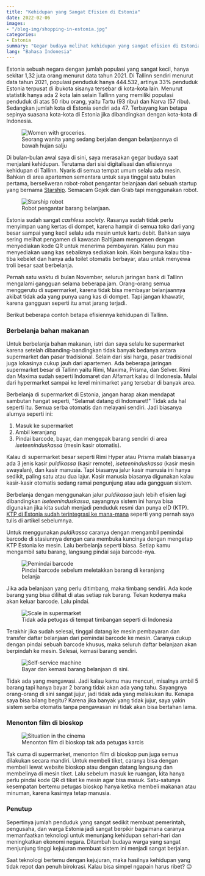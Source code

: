 ```yaml
---
title: "Kehidupan yang Sangat Efisien di Estonia"
date: 2022-02-06
images:
- "/blog-img/shopping-in-estonia.jpg"
categories:
- Estonia
summary: "Gegar budaya melihat kehidupan yang sangat efisien di Estonia berkat teknologi."
lang: "Bahasa Indonesia"
---
```


Estonia sebuah negara dengan jumlah populasi yang sangat kecil, hanya sekitar 1,32 juta orang menurut data tahun 2021. Di Tallinn sendiri menurut data tahun 2021, populasi penduduk hanya 444.532, artinya 33% penduduk Estonia terpusat di ibukota sisanya tersebar di kota-kota lain. Menurut statistik hanya ada 2 kota lain selain Tallinn yang memiliki populasi penduduk di atas 50 ribu orang, yaitu Tartu (93 ribu) dan Narva (57 ribu). Sedangkan jumlah kota di Estonia sendiri ada 47. Terbayang kan betapa sepinya suasana kota-kota di Estonia jika dibandingkan dengan kota-kota di Indonesia.

<figure class="figure">
<img src="/blog-img/shopping-in-estonia.jpg" class="figure-img img-fluid" alt="Women with groceries." />
<figcaption class="figure-caption text-center">Seorang wanita yang sedang berjalan dengan belanjaannya di bawah hujan salju</figcaption>
</figure>

Di bulan-bulan awal saya di sini, saya merasakan gegar budaya saat menjalani kehidupan. Terutama dari sisi digitalisasi dan efisiennya kehidupan di Tallinn. Nyaris di semua tempat umum selalu ada mesin. Bahkan di area apartemen sementara untuk saya tinggal satu bulan pertama, berseliweran robot-robot pengantar belanjaan dari sebuah startup yang bernama [Starship](https://www.starship.xyz). Semacam Gojek dan Grab tapi menggunakan robot.

<figure class="figure">
<img src="/blog-img/starship.gif" class="figure-img img-fluid" alt="Starship robot" />
<figcaption class="figure-caption text-center">Robot pengantar barang belanjaan.</figcaption>
</figure>

Estonia sudah sangat *cashless society*. Rasanya sudah tidak perlu menyimpan uang kertas di dompet, karena hampir di semua toko dari yang besar sampai yang kecil selalu ada mesin untuk kartu debit. Bahkan saya sering melihat pengamen di kawasan Baltijaam mengamen dengan menyediakan kode QR untuk menerima pembayaran. Kalau pun mau menyediakan uang kas sebaiknya sediakan koin. Koin berguna kalau tiba-tiba kebelet dan hanya ada toilet otomatis berbayar, atau untuk menyewa troli besar saat berbelanja.

Pernah satu waktu di bulan November, seluruh jaringan bank di Tallinn mengalami gangguan selama beberapa jam. Orang-orang semua menggerutu di supermarket, karena tidak bisa membayar belanjaannya akibat tidak ada yang punya uang kas di dompet. Tapi jangan khawatir, karena gangguan seperti itu amat jarang terjadi.

Berikut beberapa contoh betapa efisiennya kehidupan di Tallinn.

### Berbelanja bahan makanan

Untuk berbelanja bahan makanan, istri dan saya selalu ke supermarket karena setelah dibanding-bandingkan tidak banyak bedanya antara supermarket dan pasar tradisional. Selain dari sisi harga, pasar tradisional juga lokasinya cukup jauh dari apartemen. Ada beberapa jaringan supermarket besar di Tallinn yaitu Rimi, Maxima, Prisma, dan Selver. Rimi dan Maxima sudah seperti Indomaret dan Alfamart kalau di Indonesia. Mulai dari hypermarket sampai ke level minimarket yang tersebar di banyak area.

Berbelanja di supermarket di Estonia, jangan harap akan mendapat sambutan hangat seperti, "Selamat datang di Indomaret!" Tidak ada hal seperti itu. Semua serba otomatis dan melayani sendiri. Jadi biasanya alurnya seperti ini:
1. Masuk ke supermarket
2. Ambil keranjang
3. Pindai barcode, bayar, dan mengepak barang sendiri di area *iseteeninduskassa* (mesin kasir otomatis).

Kalau di supermarket besar seperti Rimi Hyper atau Prisma malah biasanya ada 3 jenis kasir *puldikassa* (kasir remote), *iseteeninduskassa* (kasir mesin swayalan), dan kasir manusia. Tapi biasanya jalur kasir manusia ini hanya sedikit, paling satu atau dua lajur. Kasir manusia biasanya digunakan kalau kasir-kasir otomatis sedang ramai pengunjung atau ada gangguan sistem.

Berbelanja dengan menggunakan jalur *puldikassa* jauh lebih efisien lagi dibandingkan *iseteeninduskassa*, sayangnya sistem ini hanya bisa digunakan jika kita sudah menjadi penduduk resmi dan punya eID (KTP). [KTP di Estonia sudah terintegrasi ke mana-mana](/estonia/ektp-yang-sesungguhnya) seperti yang pernah saya tulis di artikel sebelumnya.

Untuk menggunakan *puldikassa* caranya dengan mengambil pemindai barcode di stasiunnya dengan cara membuka kuncinya dengan mengetap KTP Estonia ke mesin. Lalu berbelanja seperti biasa. Setiap kamu mengambil satu barang, langsung pindai saja barcode-nya.

<figure class="figure">
<img src="/blog-img/self-scanner.jpg" class="figure-img img-fluid" alt="Pemindai barcode" />
<figcaption class="figure-caption text-center">Pindai barcode sebelum meletakkan barang di keranjang belanja</figcaption>
</figure>

Jika ada belanjaan yang perlu ditimbang, maka timbang sendiri. Ada kode barang yang bisa dilihat di atas setiap rak barang. Tekan kodenya maka akan keluar barcode. Lalu pindai.

<figure class="figure">
<img src="/blog-img/self-scale.jpg" class="figure-img img-fluid" alt="Scale in supermarket" />
<figcaption class="figure-caption text-center">Tidak ada petugas di tempat timbangan seperti di Indonesia</figcaption>
</figure>

Terakhir jika sudah selesai, tinggal datang ke mesin pembayaran dan transfer daftar belanjaan dari pemindai barcode ke mesin. Caranya cukup dengan pindai sebuah barcode khusus, maka seluruh daftar belanjaan akan berpindah ke mesin. Selesai, kemasi barang sendiri.

<figure class="figure">
<img src="/blog-img/iseteeninduskassa.jpg" class="figure-img img-fluid" alt="Self-service machine" />
<figcaption class="figure-caption text-center">Bayar dan kemasi barang belanjaan di sini.</figcaption>
</figure>

Tidak ada yang mengawasi. Jadi kalau kamu mau mencuri, misalnya ambil 5 barang tapi hanya bayar 2 barang tidak akan ada yang tahu. Sayangnya orang-orang di sini sangat jujur, jadi tidak ada yang melakukan itu. Kenapa saya bisa bilang begitu? Karena jika banyak yang tidak jujur, saya yakin sistem serba otomatis tanpa pengawasan ini tidak akan bisa bertahan lama.

### Menonton film di bioskop

<figure class="figure">
<img src="/blog-img/cinamon-kino.gif" class="figure-img img-fluid" alt="Situation in the cinema" />
<figcaption class="figure-caption text-center">Menonton film di bioskop tak ada petugas karcis</figcaption>
</figure>

Tak cuma di supermarket, menonton film di bioskop pun juga semua dilakukan secara mandiri. Untuk membeli tiket, caranya bisa dengan membeli lewat website bioskop atau dengan datang langsung dan membelinya di mesin tiket. Lalu sebelum masuk ke ruangan, kita hanya perlu pindai kode QR di tiket ke mesin agar bisa masuk. Satu-satunya kesempatan bertemu petugas bioskop hanya ketika membeli makanan atau minuman, karena kasirnya tetap manusia.

### Penutup

Sepertinya jumlah penduduk yang sangat sedikit membuat pemerintah, pengusaha, dan warga Estonia jadi sangat berpikir bagaimana caranya memanfaatkan teknologi untuk menunjang kehidupan sehari-hari dan meningkatkan ekonomi negara. Ditambah budaya warga yang sangat menjunjung tinggi kejujuran membuat sistem ini menjadi sangat berjalan.

Saat teknologi bertemu dengan kejujuran, maka hasilnya kehidupan yang tidak repot dan penuh birokrasi. Kalau bisa simpel ngapain harus ribet? 😉 
